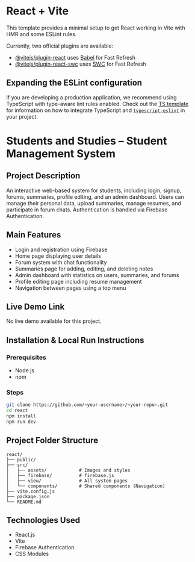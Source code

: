 # React + Vite

This template provides a minimal setup to get React working in Vite with HMR and some ESLint rules.

Currently, two official plugins are available:

- [@vitejs/plugin-react](https://github.com/vitejs/vite-plugin-react/blob/main/packages/plugin-react) uses [Babel](https://babeljs.io/) for Fast Refresh
- [@vitejs/plugin-react-swc](https://github.com/vitejs/vite-plugin-react/blob/main/packages/plugin-react-swc) uses [SWC](https://swc.rs/) for Fast Refresh

## Expanding the ESLint configuration
If you are developing a production application, we recommend using TypeScript with type-aware lint rules enabled. Check out the [TS template](https://github.com/vitejs/vite/tree/main/packages/create-vite/template-react-ts) for information on how to integrate TypeScript and [`typescript-eslint`](https://typescript-eslint.io) in your project.


# Students and Studies – Student Management System

## Project Description
An interactive web-based system for students, including login, signup, forums, summaries, profile editing, and an admin dashboard. Users can manage their personal data, upload summaries, manage resumes, and participate in forum chats. Authentication is handled via Firebase Authentication.

## Main Features

* Login and registration using Firebase
* Home page displaying user details
* Forum system with chat functionality
* Summaries page for adding, editing, and deleting notes
* Admin dashboard with statistics on users, summaries, and forums
* Profile editing page including resume management
* Navigation between pages using a top menu

## Live Demo Link
 No live demo available for this project.

## Installation & Local Run Instructions

### Prerequisites
* Node.js
* npm

### Steps
```bash
git clone https://github.com/<your-username>/<your-repo>.git
cd react
npm install
npm run dev
```

## Project Folder Structure
```
react/
├── public/
├── src/
│   ├── assets/            # Images and styles
│   ├── firebase/          # firebase.js
│   ├── view/              # All system pages
│   └── components/        # Shared components (Navigation)
├── vite.config.js
├── package.json
└── README.md
```

## Technologies Used
* React.js
* Vite
* Firebase Authentication
* CSS Modules
